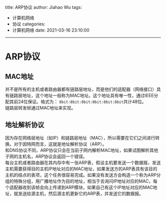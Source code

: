 title: ARP协议
author: Jiahao Wu
tags:
  - 计算机网络
  - 协议
categories:
  - 计算机网络
date: 2021-03-16 23:10:00
---
# ARP协议

## MAC地址

并不是所有的主机或者路由器都有链路层地址，而是他们的适配器（网络接口）具有链路层地址，这个地址一般称为MAC地址。这个地址具有唯一性，通过IEEE分配其前24位保证。格式为：
``8bit:8bit:8bit:8bit:8bit:8bit``共计48位。  
链路层转发帧通过MAC地址来实现。  

## 地址解析协议

因为存在网络层地址（如IP）和链路层地址（MAC），所以需要在它们之间进行转换。对于因特网而言，这就是地址解析协议（ARP）。  
和DNS协议不同，ARP协议只会在当前子网内解析MAC地址，如果试图解析其他子网的主机名，ARP协议会返回一个错误。  
每台主机或者路由器在其内存中有一张ARP表，假设主机要发送一个数据报，发送主机需要获得目的主机IP地址对应的MAC地址，如果发送方的ARP表具有该目的主机的结点的表项，这个任务很容易完成。如果没有发送方会构造一个称为ARP分组的特殊分组，用广播地址作为目的地址，相当于去询问IP地址对应的MAC，每个适配器收到该帧会向上传递到ARP模块，如果自己有这个IP地址对应的MAC地址，就发送给源主机，然后源主机更新它的ARP表，并发送它的数据报。  
